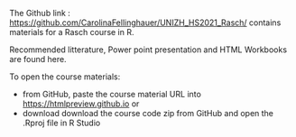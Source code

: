 

The Github link : https://github.com/CarolinaFellinghauer/UNIZH_HS2021_Rasch/ contains materials for a Rasch course in R. 

Recommended litterature, Power point presentation and HTML Workbooks are found here.


To open the course materials:
- from GitHub, paste the course material URL into https://htmlpreview.github.io or
- download download the course code zip from GitHub and open the .Rproj file in R Studio

